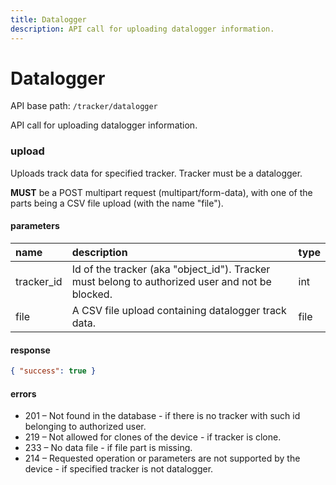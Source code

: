 ```yaml
---
title: Datalogger
description: API call for uploading datalogger information.
---
```

# Datalogger

API base path: `/tracker/datalogger`

API call for uploading datalogger information.

### upload

Uploads track data for specified tracker. Tracker must be a datalogger.

**MUST** be a POST multipart request (multipart/form-data), with one of the parts being a CSV file upload 
(with the name "file").

#### parameters

| name | description | type|
| :------ | :------ | :----- |
| tracker_id | Id of the tracker (aka "object_id"). Tracker must belong to authorized user and not be blocked. | int |
| file | A CSV file upload containing datalogger track data. | file |

#### response

```json
{ "success": true }
```

#### errors

* 201 – Not found in the database - if there is no tracker with such id belonging to authorized user.
* 219 – Not allowed for clones of the device - if tracker is clone.
* 233 – No data file - if file part is missing.
* 214 – Requested operation or parameters are not supported by the device - if specified tracker is not datalogger.
